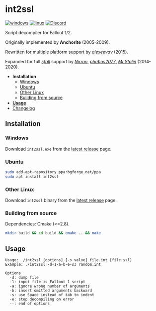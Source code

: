 # int2ssl
[![windows](https://github.com/BGforgeNet/int2ssl/workflows/MSBuild/badge.svg)](https://github.com/BGforgeNet/int2ssl/actions?query=workflow%3AMSBuild)
[![linux](https://github.com/BGforgeNet/int2ssl/workflows/CMake/badge.svg)](https://github.com/BGforgeNet/int2ssl/actions?query=workflow%3ACMake)
[![Discord](https://img.shields.io/discord/401990446747877376.svg)](https://discord.gg/jxs6WRq)

Script decompiler for Fallout 1/2.

Originally implemented by **Anchorite** (2005-2009).

Rewritten for multiple platform support by [*alexeevdv*](https://github.com/alexeevdv) (2015).

Expanded for full [*sfall*](https://github.com/phobos2077/sfall) support by [*Nirran*](https://github.com/nirran), [*phobos2077*](https://github.com/phobos2077), [*Mr.Stalin*](https://github.com/FakelsHub) (2014-2020).


- __Installation__
  - [Windows](#windows)
  - [Ubuntu](#ubuntu)
  - [Other Linux](#other-linux)
  - [Building from source](#bilding-from-source)
- [__Usage__](#usage)
- [Changelog](CHANGELOG.md)


## Installation

### Windows

Download `int2ssl.exe` from the [latest release](https://github.com/BGforgeNet/int2ssl/releases/latest) page.

### Ubuntu

```bash
sudo add-apt-repository ppa:bgforge.net/ppa
sudo apt install int2ssl
```

### Other Linux
Download `int2ssl` binary from the [latest release](https://github.com/BGforgeNet/int2ssl/releases/latest) page.

### Building from source

Dependencies: Cmake (>=2.8).

```bash
mkdir build && cd build && cmake .. && make
```

## Usage

```
Usage: ./int2ssl [options] [-s value] file.int [file.ssl]
Example: ./int2ssl -d-1-a-b-e-s3 random.int

Options
  -d: dump file
  -1: input file is Fallout 1 script
  -a: ignore wrong number of arguments
  -b: insert omitted arguments backward
  -s: use Space instead of tab to indent
  -e: stop decompiling on error
  --: end of options
```
